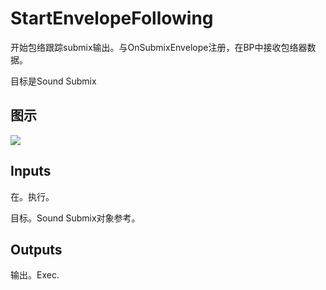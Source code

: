 # StartEnvelopeFollowing

开始包络跟踪submix输出。与OnSubmixEnvelope注册，在BP中接收包络器数据。

目标是Sound Submix

## 图示

![]($-20221218-18044665.png)

## Inputs

在。执行。

目标。Sound Submix对象参考。 

## Outputs

输出。Exec.
